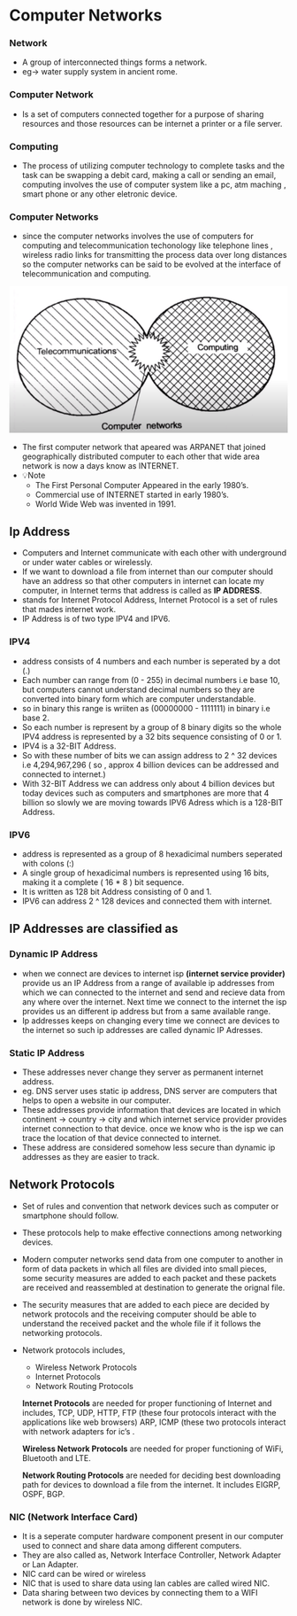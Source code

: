 # Computer Networks

### Network

- A group of interconnected things forms a network.
- eg→ water supply system in ancient rome.

### Computer Network

- Is a set of computers connected together for a purpose of sharing resources and those resources can be internet a printer or a file server.

### Computing

- The process of utilizing computer technology to complete tasks and the task can be swapping a debit  card,  making a call or sending an email, computing involves the use of computer system like a pc, atm maching , smart phone or any other eletronic device.

### Computer Networks

- since the computer networks involves the use of computers for computing and telecommunication techonology like telephone lines , wireless radio links for transmitting the process data over long distances so the computer networks can be said to be evolved at the interface of telecommunication and computing.

![Untitled](IMAGES/Untitled.png)

- The first computer network that apeared was ARPANET that joined geographically distributed computer to each other that wide area network is now a days  know as INTERNET.
- 💡Note
    - The First Personal Computer Appeared in the early 1980’s.
    - Commercial use of INTERNET started in early 1980’s.
    - World Wide Web was invented in 1991.

## Ip Address

- Computers and Internet communicate with each other with underground or under water cables or wirelessly.
- If we want to download a file from internet than our computer should have an address so that other computers in internet can locate my computer, in Internet terms that address is called as **IP ADDRESS**.
- stands for Internet Protocol Address, Internet Protocol is a set of rules that mades internet work.
- IP Address is of two type IPV4 and IPV6.

### **IPV4**

- address consists of 4 numbers and each number is seperated by a dot (.)
- Each number can range from (0 - 255) in decimal numbers i.e base 10, but computers cannot understand decimal numbers so they are converted into binary form which are computer understandable.
- so in binary this range is wriiten as (00000000 - 1111111) in binary i.e base 2.
- So each number is represent by a group of 8 binary digits so the whole IPV4 address is represented by a 32 bits sequence consisting of 0 or 1.
- IPV4 is a 32-BIT Address.
- So with these number of bits we can assign address to 2 ^ 32 devices i.e 4,294,967,296 ( so , approx 4 billion devices can be addressed and  connected to internet.)
- With 32-BIT Address we can address only about 4 billion devices but today devices such as computers and smartphones are more that 4 billion so slowly we are moving towards IPV6 Adress which is a 128-BIT Address.

### **IPV6**

- address is represented as a group of 8 hexadicimal numbers seperated with colons (:)
- A single group of hexadicimal numbers is represented using 16 bits, making it a complete ( 16 * 8 ) bit sequence.
- It is written as 128 bit Address consisting of 0 and 1.
- IPV6 can address 2 ^ 128 devices and connected them with internet.

## IP Addresses are classified as

### Dynamic IP Address

- when we connect are devices to internet  isp **(internet service provider)** provide us an IP Address from a range of available ip addresses from which we can connected to the internet and send and recieve data from any where over the internet. Next time we connect to the internet the isp provides us an different ip address but from a same available range.
- Ip addresses keeps on changing every time we connect are devices to the internet so such ip addresses are called dynamic IP Adresses.

### Static IP Address

- These addresses never change they server as permanent internet address.
- eg. DNS server uses static ip address, DNS server are computers that helps to open a website in our computer.
- These addresses provide information that devices are located in which continent → country → city and which internet service provider provides internet connection to that device. once we know who is the isp we can trace the location of that device connected to internet.
- These address are considered somehow less secure than dynamic ip addresses as they are easier to track.

## Network Protocols

- Set of rules and convention that network devices such as computer or smartphone should follow.
- These  protocols help to make effective connections among networking devices.
- Modern computer networks send data from one computer to another in form of data packets in which all files are divided into small pieces, some security measures are added to each packet and these packets are received and reassembled at destination to generate the orignal file.
- The security measures that are added to each piece are decided by network protocols and the receiving computer should be able to understand the received packet and the whole file if it follows the networking protocols.
- Network protocols includes,
    - Wireless  Network Protocols
    - Internet Protocols
    - Network Routing Protocols
    
    **Internet Protocols** are needed for proper functioning of Internet and includes, TCP, UDP,  HTTP, FTP (these four protocols interact with the applications like web browsers) ARP, ICMP (these two protocols interact with network adapters for ic’s .
    
    **Wireless Network Protocols** are needed for proper functioning of WiFi, Bluetooth and LTE.
    
    **Network Routing Protocols** are needed for deciding best downloading path for devices to download a file from the internet. It includes EIGRP, OSPF, BGP.
    

### NIC (Network Interface Card)

- It is a seperate computer hardware component present in our computer used to connect and share data among different computers.
- They are also called as, Network Interface Controller, Network Adapter or Lan Adapter.
- NIC card can be wired or wireless
- NIC that is used to share data using lan cables are called wired NIC.
- Data sharing between two devices by connecting them to a WIFI network is done by wireless NIC.